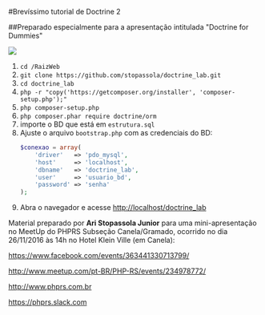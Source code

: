 #Brevíssimo tutorial de Doctrine 2

##Preparado especialmente para a apresentação intitulada "Doctrine for Dummies"

![](https://github.com/stopassola/doctrine_lab/blob/master/README_imagens/AnuncioApresentacaoDoctrine.png)

1. `cd /RaizWeb`
2. `git clone https://github.com/stopassola/doctrine_lab.git`
3. `cd doctrine_lab`
4. `php -r "copy('https://getcomposer.org/installer', 'composer-setup.php');"`
5. `php composer-setup.php`
6. `php composer.phar require doctrine/orm`
7. importe o BD que está em `estrutura.sql`
8. Ajuste o arquivo `bootstrap.php` com as credenciais do BD:
	```php
	$conexao = array(
	    'driver'   => 'pdo_mysql',
	    'host'     => 'localhost',
	    'dbname'   => 'doctrine_lab',
	    'user'     => 'usuario_bd',
	    'password' => 'senha'
	);
	```
9. Abra o navegador e acesse <http://localhost/doctrine_lab>

Material preparado por **Ari Stopassola Junior** para uma mini-apresentação no MeetUp do PHPRS Subseção Canela/Gramado, ocorrido no dia 26/11/2016 às 14h no Hotel Klein Ville (em Canela):

<https://www.facebook.com/events/363441330713799/>

<http://www.meetup.com/pt-BR/PHP-RS/events/234978772/>

<http://www.phprs.com.br>

<https://phprs.slack.com>
